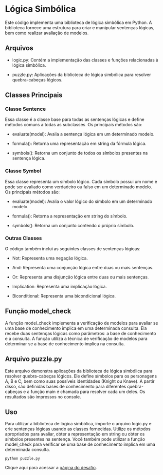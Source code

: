 # Lógica Simbólica

Este código implementa uma biblioteca de lógica simbólica em Python. A biblioteca fornece uma estrutura para criar e manipular sentenças lógicas, bem como realizar avaliação de modelos.

## Arquivos

- logic.py: Contém a implementação das classes e funções relacionadas à lógica simbólica.
    
- puzzle.py: Aplicações da biblioteca de lógica simbólica para resolver quebra-cabeças lógicos.

## Classes Principais

### Classe Sentence

Essa classe é a classe base para todas as sentenças lógicas e define métodos comuns a todas as subclasses. Os principais métodos são:

- evaluate(model): Avalia a sentença lógica em um determinado modelo.
    
- formula(): Retorna uma representação em string da fórmula lógica.
    
- symbols(): Retorna um conjunto de todos os símbolos presentes na sentença lógica.

### Classe Symbol

Essa classe representa um símbolo lógico. Cada símbolo possui um nome e pode ser avaliado como verdadeiro ou falso em um determinado modelo. Os principais métodos são:

- evaluate(model): Avalia o valor lógico do símbolo em um determinado modelo.
    
- formula(): Retorna a representação em string do símbolo.
    
- symbols(): Retorna um conjunto contendo o próprio símbolo.

### Outras Classes

O código também inclui as seguintes classes de sentenças lógicas:

- Not: Representa uma negação lógica.
    
- And: Representa uma conjunção lógica entre duas ou mais sentenças.
    
- Or: Representa uma disjunção lógica entre duas ou mais sentenças.
    
- Implication: Representa uma implicação lógica.
    
- Biconditional: Representa uma bicondicional lógica.

## Função model_check

A função model_check implementa a verificação de modelos para avaliar se uma base de conhecimento implica em uma determinada consulta. Ela recebe duas sentenças lógicas como parâmetros: a base de conhecimento e a consulta. A função utiliza a técnica de verificação de modelos para determinar se a base de conhecimento implica na consulta.

## Arquivo puzzle.py

Este arquivo demonstra aplicações da biblioteca de lógica simbólica para resolver quebra-cabeças lógicos. Ele define símbolos para os personagens A, B e C, bem como suas possíveis identidades (Knight ou Knave). A partir disso, são definidas bases de conhecimento para diferentes quebra-cabeças e a função main é chamada para resolver cada um deles. Os resultados são impressos no console.

## Uso

Para utilizar a biblioteca de lógica simbólica, importe o arquivo logic.py e crie sentenças lógicas usando as classes fornecidas. Utilize os métodos apropriados para avaliar, obter a representação em string ou obter os símbolos presentes na sentença. Você também pode utilizar a função model_check para verificar se uma base de conhecimento implica em uma determinada consulta.

    python puzzle.py

Clique aqui para acessar a [página do desafio](https://cs50.harvard.edu/ai/2020/projects/1/knights/). 
